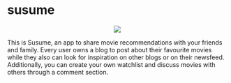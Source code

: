 # susume

<p align="center">
  <img src="https://user-images.githubusercontent.com/92689668/184348614-38eccf41-2dd4-48b2-a72e-30a61dd1ff39.png" />
</p>

This is Susume, an app to share movie recommendations with your friends and family. Every user owns a blog to post about their favourite movies while they also can look for inspiration on other blogs or on their newsfeed. Additionally, you can create your own watchlist and discuss movies with others through a comment section.
